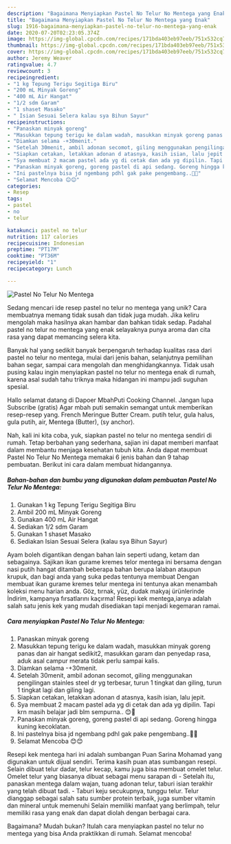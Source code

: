 ```yaml
---
description: "Bagaimana Menyiapkan Pastel No Telur No Mentega yang Enak"
title: "Bagaimana Menyiapkan Pastel No Telur No Mentega yang Enak"
slug: 1916-bagaimana-menyiapkan-pastel-no-telur-no-mentega-yang-enak
date: 2020-07-20T02:23:05.374Z
image: https://img-global.cpcdn.com/recipes/171bda403eb97eeb/751x532cq70/pastel-no-telur-no-mentega-foto-resep-utama.jpg
thumbnail: https://img-global.cpcdn.com/recipes/171bda403eb97eeb/751x532cq70/pastel-no-telur-no-mentega-foto-resep-utama.jpg
cover: https://img-global.cpcdn.com/recipes/171bda403eb97eeb/751x532cq70/pastel-no-telur-no-mentega-foto-resep-utama.jpg
author: Jeremy Weaver
ratingvalue: 4.7
reviewcount: 3
recipeingredient:
- "1 kg Tepung Terigu Segitiga Biru"
- "200 mL Minyak Goreng"
- "400 mL Air Hangat"
- "1/2 sdm Garam"
- "1 shaset Masako"
- " Isian Sesuai Selera kalau sya Bihun Sayur"
recipeinstructions:
- "Panaskan minyak goreng"
- "Masukkan tepung terigu ke dalam wadah, masukkan minyak goreng panas dan air hangat sedikit2, masukkan garam dan penyedap rasa, aduk asal campur merata tidak perlu sampai kalis."
- "Diamkan selama -+30menit."
- "Setelah 30menit, ambil adonan secomot, giling menggunakan pengilingan stainles steel dr yg terbesar, turun 1 tingkat dan giling, turun 1 tingkat lagi dan giling lagi."
- "Siapkan cetakan, letakkan adonan d atasnya, kasih isian, lalu jepit."
- "Sya membuat 2 macam pastel ada yg di cetak dan ada yg dipilin. Tapi krn masih belajar jadi blm sempurna.. 😊🙏"
- "Panaskan minyak goreng, goreng pastel di api sedang. Goreng hingga kuning kecoklatan."
- "Ini pastelnya bisa jd ngembang pdhl gak pake pengembang..🤭🤭"
- "Selamat Mencoba 😊😊"
categories:
- Resep
tags:
- pastel
- no
- telur

katakunci: pastel no telur 
nutrition: 117 calories
recipecuisine: Indonesian
preptime: "PT17M"
cooktime: "PT36M"
recipeyield: "1"
recipecategory: Lunch

---
```



![Pastel No Telur No Mentega](https://img-global.cpcdn.com/recipes/171bda403eb97eeb/751x532cq70/pastel-no-telur-no-mentega-foto-resep-utama.jpg)

Sedang mencari ide resep pastel no telur no mentega yang unik? Cara membuatnya memang tidak susah dan tidak juga mudah. Jika keliru mengolah maka hasilnya akan hambar dan bahkan tidak sedap. Padahal pastel no telur no mentega yang enak selayaknya punya aroma dan cita rasa yang dapat memancing selera kita.

Banyak hal yang sedikit banyak berpengaruh terhadap kualitas rasa dari pastel no telur no mentega, mulai dari jenis bahan, selanjutnya pemilihan bahan segar, sampai cara mengolah dan menghidangkannya. Tidak usah pusing kalau ingin menyiapkan pastel no telur no mentega enak di rumah, karena asal sudah tahu triknya maka hidangan ini mampu jadi suguhan spesial.

Hallo selamat datang di Dapoer MbahPuti Cooking Channel. Jangan lupa Subscribe (gratis) Agar mbah puti semakin semangat untuk memberikan resep-resep yang. French Meringue Butter Cream. putih telur, gula halus, gula putih, air, Mentega (Butter), (sy anchor).


Nah, kali ini kita coba, yuk, siapkan pastel no telur no mentega sendiri di rumah. Tetap berbahan yang sederhana, sajian ini dapat memberi manfaat dalam membantu menjaga kesehatan tubuh kita. Anda dapat membuat Pastel No Telur No Mentega memakai 6 jenis bahan dan 9 tahap pembuatan. Berikut ini cara dalam membuat hidangannya.

<!--inarticleads1-->

##### Bahan-bahan dan bumbu yang digunakan dalam pembuatan Pastel No Telur No Mentega:

1. Gunakan 1 kg Tepung Terigu Segitiga Biru
1. Ambil 200 mL Minyak Goreng
1. Gunakan 400 mL Air Hangat
1. Sediakan 1/2 sdm Garam
1. Gunakan 1 shaset Masako
1. Sediakan  Isian Sesuai Selera (kalau sya Bihun Sayur)


Ayam boleh digantikan dengan bahan lain seperti udang, ketam dan sebagainya. Sajikan ikan gurame kremes telor mentega ini bersama dengan nasi putih hangat ditambah beberapa bahan berupa lalaban ataupun krupuk, dan bagi anda yang suka pedas tentunya membuat Dengan membuat ikan gurame kremes telur mentega ini tentunya akan menambah koleksi menu harian anda. Göz, tırnak, yüz, dudak makyaj ürünlerinde İndirim, kampanya fırsatlarını kaçırma! Resepi kek mentega,ianya adalah salah satu jenis kek yang mudah disediakan tapi menjadi kegemaran ramai. 

<!--inarticleads2-->

##### Cara menyiapkan Pastel No Telur No Mentega:

1. Panaskan minyak goreng
1. Masukkan tepung terigu ke dalam wadah, masukkan minyak goreng panas dan air hangat sedikit2, masukkan garam dan penyedap rasa, aduk asal campur merata tidak perlu sampai kalis.
1. Diamkan selama -+30menit.
1. Setelah 30menit, ambil adonan secomot, giling menggunakan pengilingan stainles steel dr yg terbesar, turun 1 tingkat dan giling, turun 1 tingkat lagi dan giling lagi.
1. Siapkan cetakan, letakkan adonan d atasnya, kasih isian, lalu jepit.
1. Sya membuat 2 macam pastel ada yg di cetak dan ada yg dipilin. Tapi krn masih belajar jadi blm sempurna.. 😊🙏
1. Panaskan minyak goreng, goreng pastel di api sedang. Goreng hingga kuning kecoklatan.
1. Ini pastelnya bisa jd ngembang pdhl gak pake pengembang..🤭🤭
1. Selamat Mencoba 😊😊


Resepi kek mentega hari ini adalah sumbangan Puan Sarina Mohamad yang digunakan untuk dijual sendiri. Terima kasih puan atas sumbangan resepi. Selain dibuat telur dadar, telur kecap, kamu juga bisa membuat omelet telur. Omelet telur yang biasanya dibuat sebagai menu sarapan di - Setelah itu, panaskan mentega dalam wajan, tuang adonan telur, taburi isian terakhir yang telah dibuat tadi. - Taburi keju secukupnya, tunggu telur. Telur dianggap sebagai salah satu sumber protein terbaik, juga sumber vitamin dan mineral untuk memenuhi Selain memiliki manfaat yang berlimpah, telur memiliki rasa yang enak dan dapat diolah dengan berbagai cara. 

Bagaimana? Mudah bukan? Itulah cara menyiapkan pastel no telur no mentega yang bisa Anda praktikkan di rumah. Selamat mencoba!
